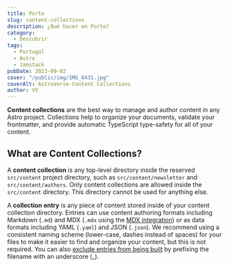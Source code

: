```yaml
---
title: Porto
slug: content-collections
description: ¿Qué hacer en Porto?
category:
  - Descubrir
tags:
  - Portugal
  - Astro
  - Jamstack
pubDate: 2023-09-02
cover: "/public/img/IMG_8431.jpg"
coverAlt: AstroVerse-Content Collections
author: VV
---
```


**Content collections** are the best way to manage and author content in any Astro project. Collections help to organize your documents, validate your frontmatter, and provide automatic TypeScript type-safety for all of your content.

## What are Content Collections?

A **content collection** is any top-level directory inside the reserved `src/content` project directory, such as `src/content/newsletter` and `src/content/authors`. Only content collections are allowed inside the `src/content` directory. This directory cannot be used for anything else.

A **collection entry** is any piece of content stored inside of your content collection directory. Entries can use content authoring formats including Markdown (`.md`) and MDX (`.mdx` using the [MDX integration](/en/guides/integrations-guide/mdx/)) or as data formats including YAML (`.yaml`) and JSON (`.json`). We recommend using a consistent naming scheme (lower-case, dashes instead of spaces) for your files to make it easier to find and organize your content, but this is not required. You can also [exclude entries from being built](/en/core-concepts/routing/#excluding-pages) by prefixing the filename with an underscore (\_).
